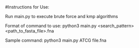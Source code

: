 #Instructions for Use:

Run main.py to execute brute force and kmp algorithms

Format of command to use: 
python3 main.py <search_pattern> <path_to_fasta_file>.fna

Sample command:
python3 main.py ATCG file.fna
